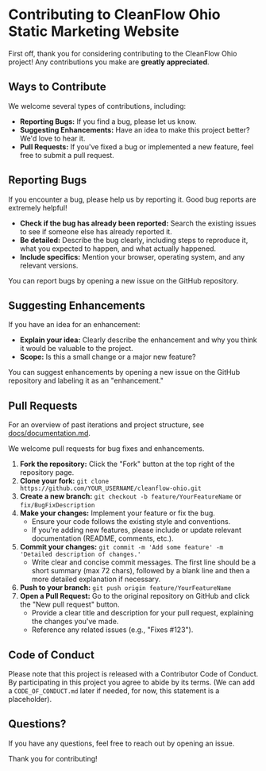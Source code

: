 # Contributing to CleanFlow Ohio Static Marketing Website

First off, thank you for considering contributing to the CleanFlow Ohio project! Any contributions you make are **greatly appreciated**.

## Ways to Contribute

We welcome several types of contributions, including:

*   **Reporting Bugs:** If you find a bug, please let us know.
*   **Suggesting Enhancements:** Have an idea to make this project better? We'd love to hear it.
*   **Pull Requests:** If you've fixed a bug or implemented a new feature, feel free to submit a pull request.

## Reporting Bugs

If you encounter a bug, please help us by reporting it. Good bug reports are extremely helpful!

*   **Check if the bug has already been reported:** Search the existing issues to see if someone else has already reported it.
*   **Be detailed:** Describe the bug clearly, including steps to reproduce it, what you expected to happen, and what actually happened.
*   **Include specifics:** Mention your browser, operating system, and any relevant versions.

You can report bugs by opening a new issue on the GitHub repository.

## Suggesting Enhancements

If you have an idea for an enhancement:

*   **Explain your idea:** Clearly describe the enhancement and why you think it would be valuable to the project.
*   **Scope:** Is this a small change or a major new feature?

You can suggest enhancements by opening a new issue on the GitHub repository and labeling it as an "enhancement."

## Pull Requests

For an overview of past iterations and project structure, see [docs/documentation.md](./docs/documentation.md).

We welcome pull requests for bug fixes and enhancements.

1.  **Fork the repository:** Click the "Fork" button at the top right of the repository page.
2.  **Clone your fork:** `git clone https://github.com/YOUR_USERNAME/cleanflow-ohio.git`
3.  **Create a new branch:** `git checkout -b feature/YourFeatureName` or `fix/BugFixDescription`
4.  **Make your changes:** Implement your feature or fix the bug.
    *   Ensure your code follows the existing style and conventions.
    *   If you're adding new features, please include or update relevant documentation (README, comments, etc.).
5.  **Commit your changes:** `git commit -m 'Add some feature' -m 'Detailed description of changes.'`
    *   Write clear and concise commit messages. The first line should be a short summary (max 72 chars), followed by a blank line and then a more detailed explanation if necessary.
6.  **Push to your branch:** `git push origin feature/YourFeatureName`
7.  **Open a Pull Request:** Go to the original repository on GitHub and click the "New pull request" button.
    *   Provide a clear title and description for your pull request, explaining the changes you've made.
    *   Reference any related issues (e.g., "Fixes #123").

## Code of Conduct

Please note that this project is released with a Contributor Code of Conduct. By participating in this project you agree to abide by its terms. (We can add a `CODE_OF_CONDUCT.md` later if needed, for now, this statement is a placeholder).

## Questions?

If you have any questions, feel free to reach out by opening an issue.

Thank you for contributing!
